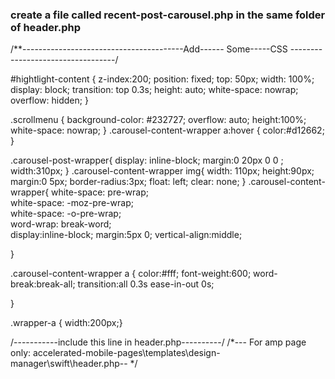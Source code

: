 ### create a file called recent-post-carousel.php  in the same folder of header.php 


/**----------------------------------------Add------   Some-----CSS ----------------------------------/


#hightlight-content {
  z-index:200;
  position: fixed;
  top: 50px;
  width: 100%;
  display: block;
  transition: top 0.3s;
  height: auto;
  white-space: nowrap;
  overflow: hidden;
}

.scrollmenu {
  background-color: #232727;
  overflow: auto;
	height:100%;
  white-space: nowrap;
}
.carousel-content-wrapper a:hover {
	color:#d12662;
}

.carousel-post-wrapper{
	display: inline-block;
	margin:0 20px 0 0 ;
	width:310px;
}
.carousel-content-wrapper img{
	width: 110px;
	height:90px;
	margin:0 5px;
	border-radius:3px;
	float: left;
  clear: none; 
}
.carousel-content-wrapper{
	white-space: pre-wrap;       
	white-space: -moz-pre-wrap;  
	white-space: -o-pre-wrap;    
	word-wrap: break-word;       
	display:inline-block;
	margin:5px 0;
	vertical-align:middle;
	 
}

.carousel-content-wrapper a {
	color:#fff;
	font-weight:600;
	word-break:break-all;
	transition:all 0.3s ease-in-out 0s;

}

.wrapper-a {
	width:200px;} 


/-----------include this line in header.php----------/
/*--- For amp page only: accelerated-mobile-pages\templates\design-manager\swift\header.php-- */
<?php include 'recent-post-carousel.php'?>
